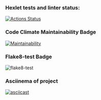 ### Hexlet tests and linter status:
[![Actions Status](https://github.com/Bazap455/python-project-lvl1/workflows/hexlet-check/badge.svg)](https://github.com/Bazap455/python-project-lvl1/actions)

### Code Climate Maintainability Badge
[![Maintainability](https://api.codeclimate.com/v1/badges/a99a88d28ad37a79dbf6/maintainability)](https://codeclimate.com/github/codeclimate/codeclimate/maintainability)

### Flake8-test Badge
![flake8-test](https://github.com/Bazap455/python-project-lvl1/actions/workflows/flake8.yml/badge.svg)

### Asciinema of project
[![asciicast](https://asciinema.org/a/jjdCCNnPYOChwmetYplCzrdZo.svg)](https://asciinema.org/a/jjdCCNnPYOChwmetYplCzrdZo)
